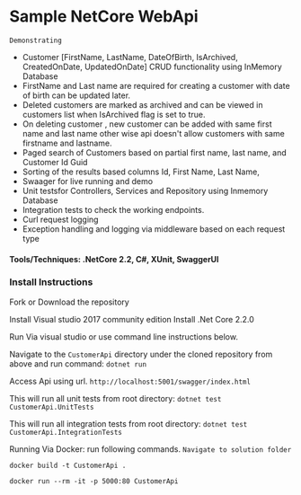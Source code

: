 # Sample NetCore WebApi
`Demonstrating`
* Customer [FirstName, LastName, DateOfBirth, IsArchived, CreatedOnDate, UpdatedOnDate] CRUD functionality using InMemory Database
* FirstName and Last name are required for creating a customer with date of birth can be updated later.
* Deleted customers are marked as archived and can be viewed in customers list when IsArchived flag is set to true.
* On deleting customer , new customer can be added with same first name and last name other wise api doesn't allow customers with same firstname and lastname. 
* Paged search of Customers based on partial first name, last name, and Customer Id Guid
* Sorting of the results based columns Id, First Name, Last Name,  
* Swaager for live running and demo
* Unit testsfor Controllers, Services and Repository using Inmemory Database
* Integration tests to check the working endpoints. 
* Curl request logging
* Exception handling and logging via middleware based on each request type 

#### Tools/Techniques: .NetCore 2.2, C#, XUnit, SwaggerUI

### Install Instructions
Fork or Download the repository

Install Visual studio 2017 community edition
Install .Net Core 2.2.0

Run Via visual studio or use command line instructions below. 


Navigate to the `CustomerApi` directory under the cloned repository from above and run command:
`dotnet run`

Access Api using url.
`http://localhost:5001/swagger/index.html`


This will run all unit tests from root directory:
`dotnet test CustomerApi.UnitTests`


This will run all integration tests from root directory:
`dotnet test CustomerApi.IntegrationTests`


Running Via Docker: run following commands.
`Navigate to solution folder`

`docker build -t CustomerApi .`

`docker run --rm -it -p 5000:80 CustomerApi`




